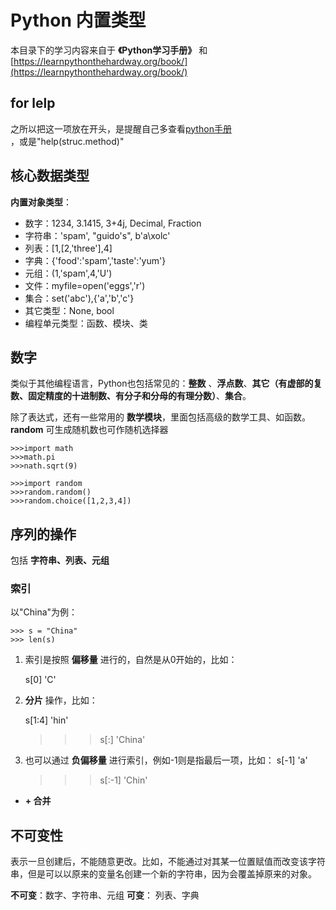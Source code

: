 Python 内置类型
==========================
本目录下的学习内容来自于 **《Python学习手册》** 和[https://learnpythonthehardway.org/book/](https://learnpythonthehardway.org/book/)<br />

## for lelp
之所以把这一项放在开头，是提醒自己多查看[python手册](https://docs.python.org/3/tutorial/index.html)<br />，或是"help(struc.method)"

## 核心数据类型
**内置对象类型**：

- 数字：1234, 3.1415,  3+4j, Decimal, Fraction
- 字符串：'spam', "guido's", b'a\xolc'
- 列表：[1,[2,'three'],4]
- 字典：{'food':'spam','taste':'yum'}
- 元组：(1,'spam',4,'U')
- 文件：myfile=open('eggs','r')
- 集合：set('abc'),{'a','b','c'}
- 其它类型：None, bool
- 编程单元类型：函数、模块、类

## 数字
类似于其他编程语言，Python也包括常见的：**整数** 、**浮点数**、**其它（有虚部的复数、固定精度的十进制数、有分子和分母的有理分数）**、**集合**。

除了表达式，还有一些常用的 **数学模块**，里面包括高级的数学工具、如函数。**random** 可生成随机数也可作随机选择器

    >>>import math
    >>>math.pi
    >>>nath.sqrt(9)

    >>>import random
    >>>random.random()
    >>>random.choice([1,2,3,4])

## 序列的操作
包括 **字符串、列表、元组**
### 索引
以"China"为例：

    >>> s = "China"
    >>> len(s)      

1. 索引是按照 **偏移量** 进行的，自然是从0开始的，比如：

    s[0]
    'C'

2. **分片** 操作，比如：

    s[1:4]
    'hin'   
     >>> s[:]
    'China'


3. 也可以通过 **负偏移量** 进行索引，例如-1则是指最后一项，比如：
    s[-1]
    'a'
    >>> s[:-1]
    'Chin'

- **+ 合并**
## 不可变性
 表示一旦创建后，不能随意更改。比如，不能通过对其某一位置赋值而改变该字符串，但是可以以原来的变量名创建一个新的字符串，因为会覆盖掉原来的对象。

 **不可变**：数字、字符串、元组
 **可变**： 列表、字典
